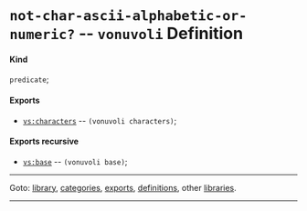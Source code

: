

<a id='definition__vonuvoli__not-char-ascii-alphabetic-or-numeric_3f'></a>

# `not-char-ascii-alphabetic-or-numeric?` -- `vonuvoli` Definition


<a id='definition__vonuvoli__not-char-ascii-alphabetic-or-numeric_3f__kind'></a>

#### Kind

`predicate`;


<a id='definition__vonuvoli__not-char-ascii-alphabetic-or-numeric_3f__exports'></a>

#### Exports

 * [`vs:characters`](../../vonuvoli/exports/vs_3a_characters.md#export__vonuvoli__vs_3a_characters) -- `(vonuvoli characters)`;


<a id='definition__vonuvoli__not-char-ascii-alphabetic-or-numeric_3f__exports-recursive'></a>

#### Exports recursive

 * [`vs:base`](../../vonuvoli/exports/vs_3a_base.md#export__vonuvoli__vs_3a_base) -- `(vonuvoli base)`;

----

Goto: [library](../../vonuvoli/_index.md#library__vonuvoli), [categories](../../vonuvoli/categories/_index.md#toc__vonuvoli__categories), [exports](../../vonuvoli/exports/_index.md#toc__vonuvoli__exports), [definitions](../../vonuvoli/definitions/_index.md#toc__vonuvoli__definitions), other [libraries](../../_libraries.md#toc__libraries).

----


